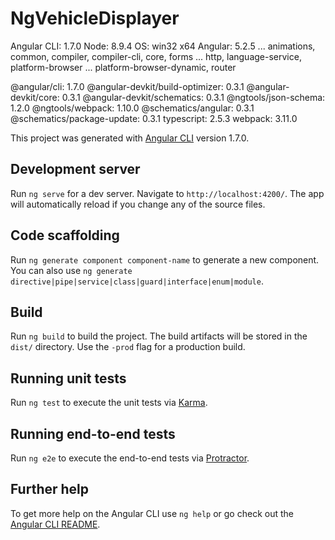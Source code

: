# NgVehicleDisplayer

Angular CLI: 1.7.0
Node: 8.9.4
OS: win32 x64
Angular: 5.2.5
... animations, common, compiler, compiler-cli, core, forms
... http, language-service, platform-browser
... platform-browser-dynamic, router

@angular/cli: 1.7.0
@angular-devkit/build-optimizer: 0.3.1
@angular-devkit/core: 0.3.1
@angular-devkit/schematics: 0.3.1
@ngtools/json-schema: 1.2.0
@ngtools/webpack: 1.10.0
@schematics/angular: 0.3.1
@schematics/package-update: 0.3.1
typescript: 2.5.3
webpack: 3.11.0

This project was generated with [Angular CLI](https://github.com/angular/angular-cli) version 1.7.0.

## Development server

Run `ng serve` for a dev server. Navigate to `http://localhost:4200/`. The app will automatically reload if you change any of the source files.

## Code scaffolding

Run `ng generate component component-name` to generate a new component. You can also use `ng generate directive|pipe|service|class|guard|interface|enum|module`.

## Build

Run `ng build` to build the project. The build artifacts will be stored in the `dist/` directory. Use the `-prod` flag for a production build.

## Running unit tests

Run `ng test` to execute the unit tests via [Karma](https://karma-runner.github.io).

## Running end-to-end tests

Run `ng e2e` to execute the end-to-end tests via [Protractor](http://www.protractortest.org/).

## Further help

To get more help on the Angular CLI use `ng help` or go check out the [Angular CLI README](https://github.com/angular/angular-cli/blob/master/README.md).
